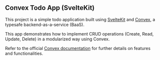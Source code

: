 ## Convex Todo App (SvelteKit)

This project is a simple todo application built using [SvelteKit](https://www.google.com/url?sa=E&source=gmail&q=https://kit.svelte.dev/) and [Convex](https://www.convex.dev/), a typesafe backend-as-a-service (BaaS).

This app demonstrates how to implement CRUD operations (Create, Read, Update, Delete) in a modularized way using Convex.

Refer to the official [Convex documentation](https://docs.convex.dev/home) for further details on features and functionalities.
